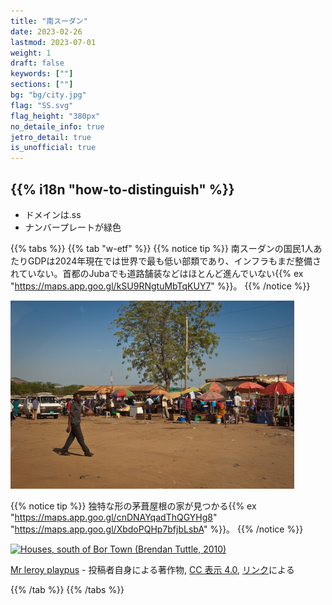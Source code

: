 ```yaml
---
title: "南スーダン"
date: 2023-02-26
lastmod: 2023-07-01
weight: 1
draft: false
keywords: [""]
sections: [""]
bg: "bg/city.jpg"
flag: "SS.svg"
flag_height: "380px"
no_detaile_info: true
jetro_detail: true
is_unofficial: true
---
```


<div class="main-desciption country-description">
    <h2 class="section-title">{{% i18n "how-to-distinguish" %}}</h2>
    <ul class="rule-list">
        <li>ドメインは<span class="quiz">.ss</span></li>
        <li>ナンバープレートが緑色</li>
    </ul>
</div>

{{% tabs %}}
{{% tab "w-etf" %}}
{{% notice tip %}}
南スーダンの国民1人あたりGDPは2024年現在では世界で最も低い部類であり、インフラもまだ整備されていない。首都のJubaでも道路舗装などはほとんど進んでいない{{% ex "https://maps.app.goo.gl/kSU9RNgtuMbTqKUY7" %}}。
{{% /notice %}}

<div class="googlemap-if unclickable">
<img src="./1083px-Juba_sudan.jpg" width="90%">
</div>

{{% notice tip %}}
独特な形の茅葺屋根の家が見つかる{{% ex "https://maps.app.goo.gl/cnDNAYqadThQGYHg8" "https://maps.app.goo.gl/XbdoPQHp7bfjbLsbA" %}}。
{{% /notice %}}

<div class="googlemap-if no-margin">
<p><a href="https://commons.wikimedia.org/wiki/File:Houses,_south_of_Bor_Town.jpg#/media/File:Houses,_south_of_Bor_Town.jpg"><img src="https://upload.wikimedia.org/wikipedia/commons/7/7f/Houses%2C_south_of_Bor_Town.jpg" alt="Houses, south of Bor Town (Brendan Tuttle, 2010)" width="90%"></a></p><p><a href="//commons.wikimedia.org/wiki/User:Mr_leroy_playpus" title="User:Mr leroy playpus">Mr leroy playpus</a> - <span class="int-own-work" lang="ja">投稿者自身による著作物</span>, <a href="https://creativecommons.org/licenses/by/4.0" title="Creative Commons Attribution 4.0">CC 表示 4.0</a>, <a href="https://commons.wikimedia.org/w/index.php?curid=148848116">リンク</a>による</p>
</div>

{{% /tab %}}
{{% /tabs %}}
